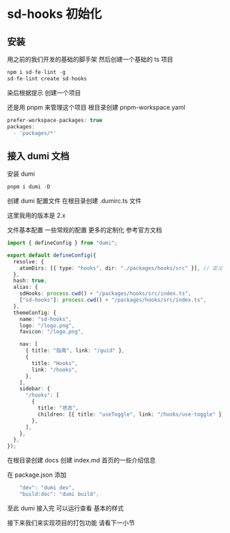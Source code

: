 # sd-hooks 初始化

## 安装

用之前的我们开发的基础的脚手架 然后创建一个基础的 ts 项目

```js
npm i sd-fe-lint -g
sd-fe-lint create sd-hooks
```

染后根据提示 创建一个项目

还是用 pnpm 来管理这个项目
根目录创建 pnpm-workspace.yaml

```js
prefer-workspace-packages: true
packages:
  - 'packages/*'

```

## 接入 dumi 文档

安装 dumi

```js
pnpm i dumi -D
```

创建 dumi 配置文件
在根目录创建 .dumirc.ts 文件

这里我用的版本是 2.x

文件基本配置 一些常规的配置 更多的定制化 参考官方文档

```ts
import { defineConfig } from "dumi";

export default defineConfig({
  resolve: {
    atomDirs: [{ type: "hooks", dir: "./packages/hooks/src" }], // 定义识别文档的路径
  },
  hash: true,
  alias: {
    sdHooks: process.cwd() + "/packages/hooks/src/index.ts",
    ["sd-hooks"]: process.cwd() + "/packages/hooks/src/index.ts",
  },
  themeConfig: {
    name: "sd-hooks",
    logo: "/logo.png",
    favicon: "/logo.png",

    nav: [
      { title: "指南", link: "/guid" },
      {
        title: "Hooks",
        link: "/hooks",
      },
    ],
    sidebar: {
      "/hooks": [
        {
          title: "状态",
          children: [{ title: "useToggle", link: "/hooks/use-toggle" }],
        },
      ],
    },
  },
});
```

在根目录创建 docs
创建 index.md 首页的一些介绍信息

在 package.json 添加

```js
    "dev": "dumi dev",
    "build:doc": "dumi build",
```

至此 dumi 接入完 可以运行查看 基本的样式

接下来我们来实现项目的打包功能 请看下一小节
